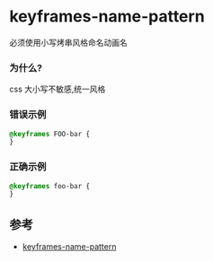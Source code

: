 # keyframes-name-pattern

必须使用小写烤串风格命名动画名

### 为什么?

css 大小写不敏感,统一风格

### 错误示例

```scss
@keyframes FOO-bar {
}
```

### 正确示例

```scss
@keyframes foo-bar {
}
```

## 参考

- [keyframes-name-pattern](https://stylelint.io/user-guide/rules/list/keyframes-name-pattern)
